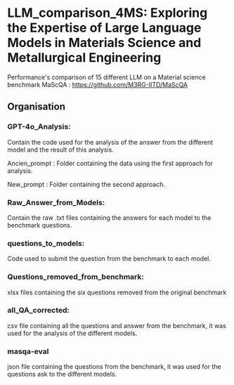 # LLM_comparison_4MS: Exploring the Expertise of Large Language Models in Materials Science and Metallurgical Engineering

Performance's comparison of 15 different LLM on a Material science benchmark MaScQA : https://github.com/M3RG-IITD/MaScQA

## Organisation

### GPT-4o_Analysis: 
Contain the code used for the analysis of the answer from the different model and the result of this analysis.
  
Ancien_prompt : Folder containing the data using the first approach for analysis.
    
New_prompt : Folder containing the second approach.

### Raw_Answer_from_Models:
  Contain the raw .txt files containing the answers for each model to the benchmark questions.

### questions_to_models:
  Code used to submit the question from the benchmark to each model.

### Questions_removed_from_benchmark:
  xlsx files containing the six questions removed from the original benchmark

### all_QA_corrected:
  csv file containing all the questions and answer from the benchmark, it was used for the analysis of the different models.

### masqa-eval
  json file containing the questions from the benchmark, it was used for the questions ask to the different models.


